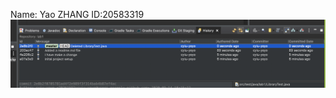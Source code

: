 Name: Yao ZHANG
ID:20583319
![image](https://github.com/cyiu-yoyo/comp3111-lab1-2020s/blob/master/screenshot.png)
